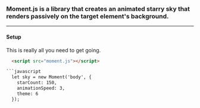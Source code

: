 ### Moment.js is a library that creates an animated starry sky that renders passively on the target element's background. 
---

#### Setup

This is really all you need to get going.
```Html
  <script src="moment.js"></script>

```javascript
  let sky = new Moment('body', {
    starCount: 150,
    animationSpeed: 3,
    theme: 6
  });
